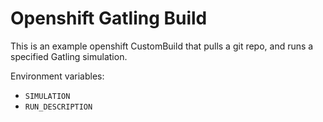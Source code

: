 # Openshift Gatling Build

This is an example openshift CustomBuild that pulls a git repo, and runs a specified Gatling simulation.

Environment variables:
- `SIMULATION`
- `RUN_DESCRIPTION`
